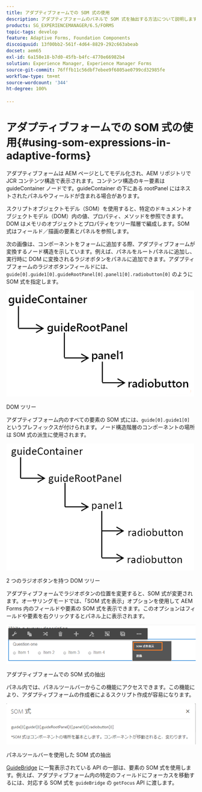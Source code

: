 ```yaml
---
title: アダプティブフォームでの SOM 式の使用
description: アダプティブフォームのパネルで SOM 式を抽出する方法について説明します。
products: SG_EXPERIENCEMANAGER/6.5/FORMS
topic-tags: develop
feature: Adaptive Forms, Foundation Components
discoiquuid: 13f00bb2-561f-4d64-8829-292c663abeab
docset: aem65
exl-id: 6a158e18-b7d0-45fb-b4fc-4770e66982b4
solution: Experience Manager, Experience Manager Forms
source-git-commit: 76fffb11c56dbf7ebee9f6805ae0799cd32985fe
workflow-type: tm+mt
source-wordcount: '344'
ht-degree: 100%

---
```


# アダプティブフォームでの SOM 式の使用{#using-som-expressions-in-adaptive-forms}

アダプティブフォームは AEM ページとしてモデル化され、AEM リポジトリで JCR コンテンツ構造で表示されます。コンテンツ構造のキー要素は guideContainer ノードです。guideContainer の下にある rootPanel にはネストされたパネルやフィールドが含まれる場合があります。

スクリプトオブジェクトモデル（SOM）を使用すると、特定のドキュメントオブジェクトモデル（DOM）内の値、プロパティ、メソッドを参照できます。DOM はメモリのオブジェクトとプロパティをツリー階層で編成します。SOM 式はフィールド／描画の要素とパネルを参照します。

次の画像は、コンポーネントをフォームに追加する際、アダプティブフォームが変換するノード構造を示しています。例えば、パネルをルートパネルに追加し、実行時に DOM に変換されるラジオボタンをパネルに追加できます。アダプティブフォームのラジオボタンフィールドには、`guide[0].guide1[0].guideRootPanel[0].panel1[0].radiobutton[0]` のように SOM 式を指定します。

![DOM ツリー](assets/hierarchy.png)

DOM ツリー

アダプティブフォーム内のすべての要素の SOM 式には、`guide[0].guide1[0]` というプレフィックスが付けられます。ノード構造階層のコンポーネントの場所は SOM 式の派生に使用されます。

![2 つのラジオボタンを持つ DOM ツリー](assets/hierarchy_radio_button.png)

2 つのラジオボタンを持つ DOM ツリー

アダプティブフォームでラジオボタンの位置を変更すると、SOM 式が変更されます。オーサリングモードでは、「SOM 式を表示」オプションを使用して AEM Forms 内のフィールドや要素の SOM 式を表示できます。このオプションはフィールドや要素を右クリックするとパネル上に表示されます。

![アダプティブフォームでの SOM 式の抽出](assets/som-expressions.png)

アダプティブフォームでの SOM 式の抽出

パネル内では、パネルツールバーからこの機能にアクセスできます。この機能により、アダプティブフォームの作成者によるスクリプト作成が容易になります。

![パネルツールバーを使用した SOM 式の抽出](assets/som-expression.png)

パネルツールバーを使用した SOM 式の抽出

[GuideBridge](https://helpx.adobe.com/jp/aem-forms/6/javascript-api/GuideBridge.html) に一覧表示されている API の一部は、要素の SOM 式を使用します。例えば、アダプティブフォーム内の特定のフィールドにフォーカスを移動するには、対応する SOM 式を `guideBridge` の `getFocus` API に渡します。
